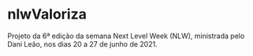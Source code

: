 # nlwValoriza
Projeto da 6ª edição da semana Next Level Week (NLW), ministrada pelo Dani Leão, nos dias 20 a 27 de junho de 2021.
